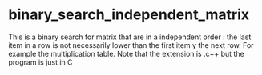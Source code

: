 # binary_search_independent_matrix
This is a binary search for matrix that are in a independent order : the last item in a row is not necessarily lower than the first item y the next row. For example the multiplication table.
Note that the extension is .c++ but the program is just in C

